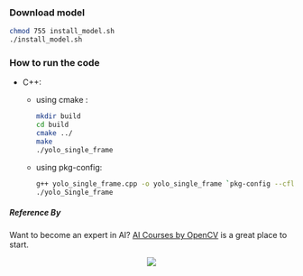 ### Download model
  ```bash
  chmod 755 install_model.sh
  ./install_model.sh
  ```
### How to run the code 

* C++:

  * using cmake :
    ```bash
    mkdir build
    cd build
    cmake ../
    make
    ./yolo_single_frame
    ```

  * using pkg-config:

    ```bash
    g++ yolo_single_frame.cpp -o yolo_single_frame `pkg-config --cflags --libs opencv4`
    ./yolo_Single_frame
    ```

##### Reference By

Want to become an expert in AI? [AI Courses by OpenCV](https://opencv.org/courses/) is a great place to start. 

<a href="https://opencv.org/courses/">
<p align="center"> 
<img src="https://www.learnopencv.com/wp-content/uploads/2020/04/AI-Courses-By-OpenCV-Github.png">
</p>
</a>
